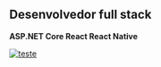 ## Desenvolvedor full stack 

__ASP.NET Core
React
React Native__

[![teste](http://hits.dwyl.com/DanielMendesdoAmaral/DanielMendesdoAmaral.svg)](http://hits.dwyl.com/DanielMendesdoAmaral/DanielMendesdoAmaral)
